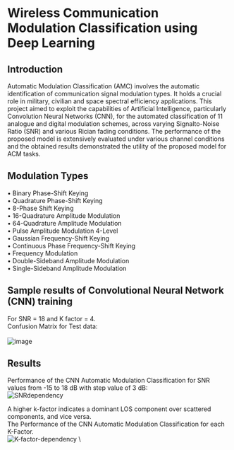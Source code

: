 # Wireless Communication Modulation Classification using Deep Learning

## Introduction
Automatic Modulation Classification (AMC) involves the automatic identification of communication signal modulation types. It holds a crucial role in military, civilian and space spectral efficiency applications. This project aimed to exploit the capabilities of Artificial Intelligence, particularly Convolution Neural Networks (CNN), for the automated classification of 11 analogue and digital modulation schemes, across varying Signalto-Noise Ratio (SNR) and various Rician fading conditions. The performance of the proposed model is extensively evaluated under various channel conditions and the obtained results demonstrated the utility of the proposed model for ACM tasks.

## Modulation Types 
• Binary Phase-Shift Keying \
• Quadrature Phase-Shift Keying \
• 8-Phase Shift Keying\
• 16-Quadrature Amplitude Modulation\
• 64-Quadrature Amplitude Modulation\
• Pulse Amplitude Modulation 4-Level\
• Gaussian Frequency-Shift Keying\
• Continuous Phase Frequency-Shift Keying\
• Frequency Modulation\
• Double-Sideband Amplitude Modulation\
• Single-Sideband Amplitude Modulation

## Sample results of  Convolutional Neural Network (CNN) training
For SNR = 18 and K factor = 4.\
Confusion Matrix for Test data:\
\
![image](https://github.com/JulieD1/Modulation-Classification/assets/124683626/52f330f3-d2a3-416b-84c5-f12154b127db)

## Results
Performance of the CNN Automatic Modulation Classification for SNR values from -15 to 18 dB with step value of 3 dB:\
![SNRdependency](https://github.com/JulieD1/Modulation-Classification/assets/124683626/2d904950-9483-4dea-a284-ce3206058b26)

A higher k-factor indicates a dominant LOS component over scattered components, and vice versa.\
The Performance of the CNN Automatic Modulation Classification for each K-Factor. \
![K-factor-dependency](https://github.com/JulieD1/Modulation-Classification/assets/124683626/b69b2a19-035d-4538-8307-afa11e78937d) \


